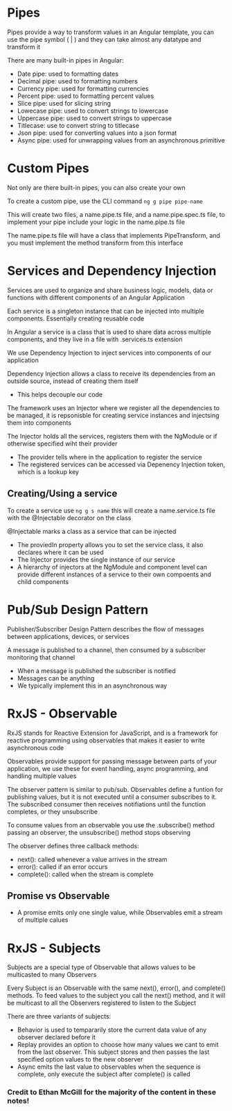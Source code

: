 # Pipes

Pipes provide a way to transform values in an Angular template, you can use the pipe symbol ( | ) and they can take almost any datatype and transform it

There are many built-in pipes in Angular:

-   Date pipe: used to formatting dates
-   Decimal pipe: used to formatting numbers
-   Currency pipe: used for formatting currencies
-   Percent pipe: used to formatting percent values
-   Slice pipe: used for slicing string
-   Lowecase pipe: used to convert strings to lowercase
-   Uppercase pipe: used to convert strings to uppercase
-   Titlecase: use to convert string to titlecase
-   Json pipe: used for converting values into a json format
-   Async pipe: used for unwrapping values from an asynchronous primitive

# Custom Pipes

Not only are there built-in pipes, you can also create your own

To create a custom pipe, use the CLI command `ng g pipe pipe-name`

This will create two files, a name.pipe.ts file, and a name.pipe.spec.ts file, to implement your pipe include your logic in the name.pipe.ts file

The name.pipe.ts file will have a class that implements PipeTransform, and you must implement the method transform from this interface

# Services and Dependency Injection

Services are used to organize and share business logic, models, data or functions with different components of an Angular Application

Each service is a singleton instance that can be injected into multiple components. Essentially creating reusable code

In Angular a service is a class that is used to share data across multiple components, and they live in a file with .services.ts extension

We use Dependency Injection to inject services into components of our application

Dependency Injection allows a class to receive its dependencies from an outside source, instead of creating them itself

-   This helps decouple our code

The framework uses an Injector where we register all the dependencies to be managed, it is repsonisble for creating service instances and injectsing them into components

The Injector holds all the services, registers them with the NgModule or if otherwise specified wiht their provider

-   The provider tells where in the application to register the service
-   The registered services can be accessed via Depenency Injection token, which is a lookup key

## Creating/Using a service

To create a service use `ng g s name` this will create a name.service.ts file with the @Injectable decorator on the class

@Injectable marks a class as a service that can be injected

-   The proviedIn property allows you to set the service class, it also declares where it can be used
-   The Injector provides the single instance of our service
-   A hierarchy of injectors at the NgModule and component level can provide different instances of a service to their own compoents and child components

# Pub/Sub Design Pattern

Publisher/Subscriber Design Pattern describes the flow of messages between applications, devices, or services

A message is published to a channel, then consumed by a subscriber monitoring that channel

-   When a message is published the subscriber is notified
-   Messages can be anything
-   We typically implement this in an asynchronous way

# RxJS - Observable

RxJS stands for Reactive Extension for JavaScript, and is a framework for reactive programming using observables that makes it easier to write asynchronous code

Observables provide support for passing message between parts of your application, we use these for event handling, async programming, and handling multiple values

The observer pattern is similar to pub/sub. Observables define a funtion for publishing values, but it is not executed until a consumer subscribes to it. The subscribed consumer then receives notifiations until the function completes, or they unsubscribe

To consume values from an observable you use the .subscribe() method passing an observer, the unsubscribe() method stops observing

The observer defines three callback methods:

-   next(): called whenever a value arrives in the stream
-   error(): called if an error occurs
-   complete(): called when the stream is complete

## Promise vs Observable

-   A promise emits only one single value, while Observables emit a stream of multiple calues

# RxJS - Subjects

Subjects are a special type of Observable that allows values to be multicasted to many Observers

Every Subject is an Observable with the same next(), error(), and complete() methods. To feed values to the subject you call the next() method, and it will be multicast to all the Observers registered to listen to the Subject

There are three variants of subjects:

-   Behavior is used to tempararily store the current data value of any observer declared before it
-   Replay provides an option to choose how many values we cant to emit from the last observer. This subject stores and then passes the last specified option values to the new observer
-   Async emits the last value to observables when the sequence is complete, only execute the subject after complete() is called

### Credit to Ethan McGill for the majority of the content in these notes!

